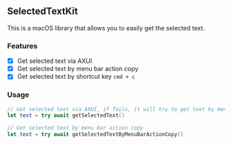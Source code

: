 ## SelectedTextKit

This is a macOS library that allows you to easily get the selected text.

### Features

- [x] Get selected text via AXUI
- [x] Get selected text by menu bar action copy
- [x] Get selected text by shortcut key `cmd + c`

### Usage

```swift
// Get selected text via AXUI, if fails, it will try to get text by menu bar action copy.
let text = try await getSelectedText()

// Get selected text by menu bar action copy
let text = try await getSelectedTextByMenuBarActionCopy()
```
